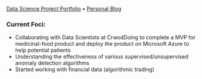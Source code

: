 [Data Science Project Portfolio](https://github.com/tianbo137/My_Data_Projects) • [Personal Blog](https://tianbo137.github.io/)   

### Current Foci:
- Collaborating with Data Scientists at CrwodDoing to complete a MVP for medicinal-food product and deploy the product on Microsoft Azure to help potential patients 
- Understanding the effectiveness of various supervised/unsupervised anomaly detection algorithms
- Started working with financial data (algorithmic trading)
